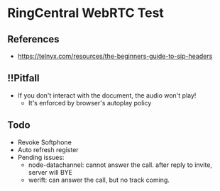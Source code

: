 # RingCentral WebRTC Test


## References

- https://telnyx.com/resources/the-beginners-guide-to-sip-headers


## !!Pitfall

- If you don't interact with the document, the audio won't play!
  - It's enforced by browser's autoplay policy


## Todo

- Revoke Softphone
- Auto refresh register
- Pending issues:
  - node-datachannel: cannot answer the call. after reply to invite, server will BYE
  - werift: can answer the call, but no track coming.
